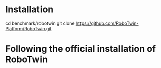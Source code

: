 # Installation

cd benchmark/robotwin
git clone https://github.com/RoboTwin-Platform/RoboTwin.git
# Following the official installation of RoboTwin